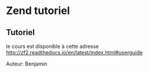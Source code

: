 Zend tutoriel
=============

Tutoriel
--------
le cours est disponible à cette adresse http://zf2.readthedocs.io/en/latest/index.html#userguide

Auteur: Benjamin
